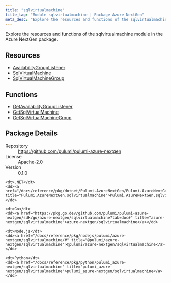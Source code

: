 ```yaml
---
title: "sqlvirtualmachine"
title_tag: "Module sqlvirtualmachine | Package Azure NextGen"
meta_desc: "Explore the resources and functions of the sqlvirtualmachine module in the Azure NextGen package."
---
```


<!-- WARNING: this file was generated by Pulumi Docs Generator. -->
<!-- Do not edit by hand unless you're certain you know what you are doing! -->

Explore the resources and functions of the sqlvirtualmachine module in the Azure NextGen package.

<h2 id="resources">Resources</h2>
<ul class="api">
    <li><a href="availabilitygrouplistener" title="AvailabilityGroupListener"><span class="symbol resource"></span>AvailabilityGroupListener</a></li>
    <li><a href="sqlvirtualmachine" title="SqlVirtualMachine"><span class="symbol resource"></span>SqlVirtualMachine</a></li>
    <li><a href="sqlvirtualmachinegroup" title="SqlVirtualMachineGroup"><span class="symbol resource"></span>SqlVirtualMachineGroup</a></li>
</ul>

<h2 id="functions">Functions</h2>
<ul class="api">
    <li><a href="getavailabilitygrouplistener" title="GetAvailabilityGroupListener"><span class="symbol function"></span>GetAvailabilityGroupListener</a></li>
    <li><a href="getsqlvirtualmachine" title="GetSqlVirtualMachine"><span class="symbol function"></span>GetSqlVirtualMachine</a></li>
    <li><a href="getsqlvirtualmachinegroup" title="GetSqlVirtualMachineGroup"><span class="symbol function"></span>GetSqlVirtualMachineGroup</a></li>
</ul>

<h2 id="package-details">Package Details</h2>
<dl class="package-details">
	<dt>Repository</dt>
	<dd><a href="https://github.com/pulumi/pulumi-azure-nextgen">https://github.com/pulumi/pulumi-azure-nextgen</a></dd>
	<dt>License</dt>
	<dd>Apache-2.0</dd>
	<dt>Version</dt>
	<dd>0.1.0</dd>
</dl>



<dl class="tabular">

    <dt>.NET</dt>
    <dd><a href="/docs/reference/pkg/dotnet/Pulumi.AzureNextGen/Pulumi.AzureNextGen.sqlvirtualmachine.html" title="Pulumi.AzureNextGen.sqlvirtualmachine">Pulumi.AzureNextGen.sqlvirtualmachine</a></dd>

    <dt>Go</dt>
    <dd><a href="https://pkg.go.dev/github.com/pulumi/pulumi-azure-nextgen/sdk/go/azure-nextgen/sqlvirtualmachine?tab=doc#" title="azure-nextgen/sqlvirtualmachine">azure-nextgen/sqlvirtualmachine</a></dd>

    <dt>Node.js</dt>
    <dd><a href="/docs/reference/pkg/nodejs/pulumi/azure-nextgen/sqlvirtualmachine/#" title="@pulumi/azure-nextgen/sqlvirtualmachine">@pulumi/azure-nextgen/sqlvirtualmachine</a></dd>

    <dt>Python</dt>
    <dd><a href="/docs/reference/pkg/python/pulumi_azure-nextgen/sqlvirtualmachine" title="pulumi_azure-nextgen/sqlvirtualmachine">pulumi_azure-nextgen/sqlvirtualmachine</a></dd>

</dl>

